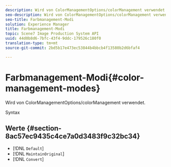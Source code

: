 ```yaml
---
description: Wird von ColorManagementOptions/colorManagement verwendet.
seo-description: Wird von ColorManagementOptions/colorManagement verwendet.
seo-title: Farbmanagement-Modi
solution: Experience Manager
title: Farbmanagement-Modi
topic: Scene7 Image Production System API
uuid: 44d0b8d6-7bfc-43f4-9ddc-179526c180f0
translation-type: tm+mt
source-git-commit: 2bd5b17e473ec53844b4bbcb4f13580b2d6bfaf4

---
```



# Farbmanagement-Modi{#color-management-modes}

Wird von ColorManagementOptions/colorManagement verwendet.

Syntax

## Werte {#section-8ac57ec9435c4ce7a0d3483f9c32bc34}

* [!DNL `Default`]
* [!DNL `MaintainOriginal`]
* [!DNL `Convert`]

